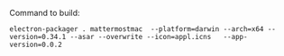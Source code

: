 Command to build:

```
electron-packager . mattermostmac  --platform=darwin --arch=x64 --version=0.34.1 --asar --overwrite --icon=appl.icns   --app-version=0.0.2
```
